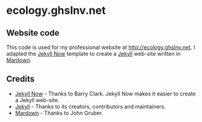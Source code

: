 # ecology.ghslnv.net

## Website code

This code is used for my professional website at http://ecology.ghslnv.net. I adapted the [Jekyll Now](https://github.com/barryclark/jekyll-now) template to create a [Jekyll](https://github.com/jekyll/jekyll) web-site written in [Mardown](https://daringfireball.net/projects/markdown/).

## Credits

- [Jekyll Now](https://github.com/barryclark/jekyll-now) - Thanks to Barry Clark. Jekyll Now makes it easier to create a Jekyll web-site.
- [Jekyll](https://github.com/jekyll/jekyll) - Thanks to its creators, contributors and maintainers.
- [Mardown](https://daringfireball.net/projects/markdown/) - Thanks to John Gruber.

